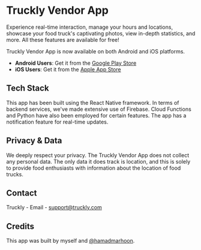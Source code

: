 # Truckly Vendor App

Experience real-time interaction, manage your hours and locations, showcase your food truck's captivating photos, view in-depth statistics, and more. All these features are available for free!

Truckly Vendor App is now available on both Android and iOS platforms. 

- **Android Users**: Get it from the [Google Play Store](https://play.google.com/store/apps/details?id=io.trucklyvendors)
- **iOS Users**: Get it from the [Apple App Store](https://apps.apple.com/us/app/truckly-vendor/id6444873700)

## Tech Stack

This app has been built using the React Native framework. In terms of backend services, we've made extensive use of Firebase. Cloud Functions and Python have also been employed for certain features. The app has a notification feature for real-time updates.

## Privacy & Data 

We deeply respect your privacy. The Truckly Vendor App does not collect any personal data. The only data it does track is location, and this is solely to provide food enthusiasts with information about the location of food trucks. 

## Contact

Truckly - Email - support@truckly.com

## Credits

This app was built by myself and [@hamadmarhoon](https://github.com/hamadmarhoon).
